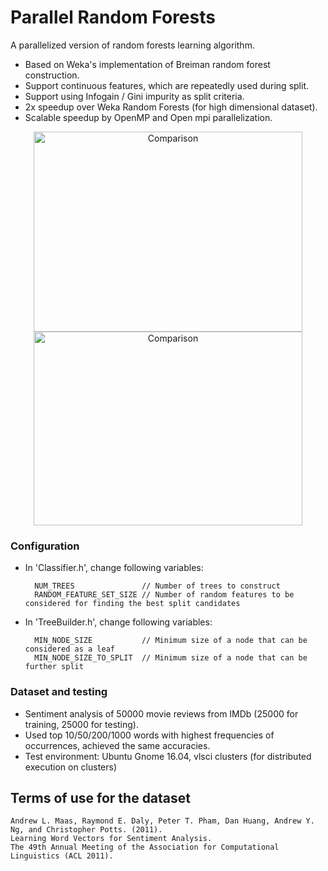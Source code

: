 # Parallel Random Forests
A parallelized version of random forests learning algorithm.
* Based on Weka's implementation of Breiman random forest construction.
* Support continuous features, which are repeatedly used during split.
* Support using Infogain / Gini impurity as split criteria.
* 2x speedup over Weka Random Forests (for high dimensional dataset).
* Scalable speedup by OpenMP and Open mpi parallelization.

<p align="center">
<img src="https://github.com/YSZhuoyang/Parallelized-Random-Forests/blob/rf/serial/Comp/speed.PNG" alt="Comparison" width= "430px" height="320px" />
<img src="https://github.com/YSZhuoyang/Parallelized-Random-Forests/blob/rf/serial/Comp/acc.PNG" alt="Comparison" width= "430px" height="310px" />
</p>

### Configuration
* In 'Classifier.h', change following variables:

        NUM_TREES               // Number of trees to construct
        RANDOM_FEATURE_SET_SIZE // Number of random features to be considered for finding the best split candidates

* In 'TreeBuilder.h', change following variables:

        MIN_NODE_SIZE           // Minimum size of a node that can be considered as a leaf
        MIN_NODE_SIZE_TO_SPLIT  // Minimum size of a node that can be further split

### Dataset and testing
* Sentiment analysis of 50000 movie reviews from IMDb (25000 for training, 25000 for testing).
* Used top 10/50/200/1000 words with highest frequencies of occurrences, achieved the same accuracies.
* Test environment: Ubuntu Gnome 16.04, vlsci clusters (for distributed execution on clusters)

## Terms of use for the dataset

    Andrew L. Maas, Raymond E. Daly, Peter T. Pham, Dan Huang, Andrew Y. Ng, and Christopher Potts. (2011).
    Learning Word Vectors for Sentiment Analysis.
    The 49th Annual Meeting of the Association for Computational Linguistics (ACL 2011).
